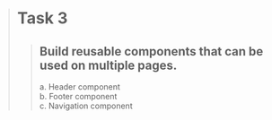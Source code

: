 > # Task 3
> > ## Build reusable components that can be used on multiple pages.
>> a. Header component </br>
>> b. Footer component </br>
>> c. Navigation component </br>